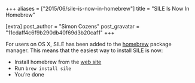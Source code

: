 +++
aliases = ["2015/06/sile-is-now-in-homebrew"]
title = "SILE Is Now In Homebrew"

[extra]
post_author = "Simon Cozens"
post_gravatar = "11cdaff4c6f9b290db40f69d3b20caf1"
+++


For users on OS X, SILE has been added to the [homebrew][] package manager. This means that the easiest way to install SILE is now:

* Install homebrew from the [web site][homebrew]
* Run `brew install sile`
* You’re done

[homebrew]: https://brew.sh
